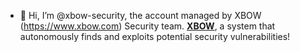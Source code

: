 - 👋 Hi, I’m @xbow-security, the account managed by XBOW (https://www.xbow.com) Security team.
**[XBOW](https://xbow.com/)**, a system that autonomously finds and exploits potential security vulnerabilities!
